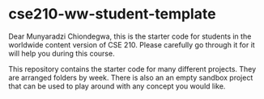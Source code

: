 # cse210-ww-student-template

Dear Munyaradzi Chiondegwa, this is the starter code for students in the worldwide content version of CSE 210.
Please carefully go through it for it will help you during this course. 

This repository contains the starter code for many different projects. They are arranged folders by week. There is also an an empty sandbox project that can be used to play around with any concept you would like.
